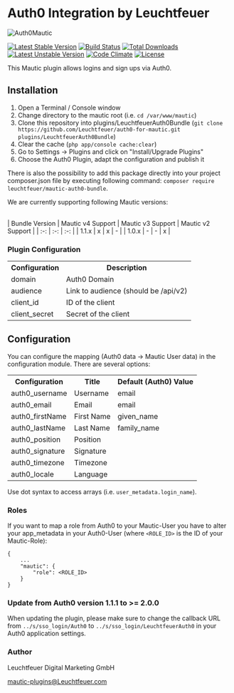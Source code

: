 # Auth0 Integration by Leuchtfeuer
![Auth0Mautic](https://www.leuchtfeuer.com/fileadmin/github/auth0-for-mautic/Mautic-Auth0.png "Auth0 for Mautic")


[![Latest Stable Version](https://poser.pugx.org/leuchtfeuer/mautic-auth0-bundle/v/stable)](https://packagist.org/packages/leuchtfeuer/mautic-auth0-bundle)
[![Build Status](https://github.com/Leuchtfeuer/auth0-for-mautic/workflows/Continous%20Integration/badge.svg)](https://github.com/Leuchtfeuer/auth0-for-mautic/actions)
[![Total Downloads](https://poser.pugx.org/leuchtfeuer/mautic-auth0-bundle/downloads)](https://packagist.org/leuchtfeuer/mautic-auth0-bundle)
[![Latest Unstable Version](https://poser.pugx.org/leuchtfeuer/mautic-auth0-bundle/v/unstable)](https://packagist.org/leuchtfeuer/mautic-auth0-bundle)
[![Code Climate](https://codeclimate.com/github/Leuchtfeuer/auth0-for-mautic/badges/gpa.svg)](https://codeclimate.com/github/Leuchtfeuer/auth0-for-mautic)
[![License](https://poser.pugx.org/leuchtfeuer/mautic-auth0-bundle/license)](https://packagist.org/packages/leuchtfeuer/mautic-auth0-bundle)

This Mautic plugin allows logins and sign ups via Auth0.

## Installation
1. Open a Terminal / Console window
2. Change directory to the mautic root (i.e. `cd /var/www/mautic`)
3. Clone this repository into plugins/LeuchtfeuerAuth0Bundle (`git clone https://github.com/Leuchtfeuer/auth0-for-mautic.git plugins/LeuchtfeuerAuth0Bundle`)
4. Clear the cache (`php app/console cache:clear`)
5. Go to Settings -> Plugins and click on "Install/Upgrade Plugins"
6. Choose the Auth0 Plugin, adapt the configuration and publish it

There is also the possibility to add this package directly into your project composer.json file by executing following command: `composer require leuchtfeuer/mautic-auth0-bundle`.

We are currently supporting following Mautic versions:<br><br>

| Bundle Version | Mautic v4 Support | Mautic v3 Support | Mautic v2 Support |
| :-: | :-: | :-: |
| 1.1.x          | x                 | x                 | -                 |
| 1.0.x          | -                 | -                 | x                 |

### Plugin Configuration
<table>
    <tr>
        <th>Configuration</th>
        <th>Description</th>
    </tr>
    <tr>
        <td>domain</td>
        <td>Auth0 Domain</td>
    </tr>
    <tr>
        <td>audience</td>
        <td>Link to audience (should be /api/v2)
    </tr>
    <tr>
        <td>client_id</td>
        <td>ID of the client</td>
    </tr>
    <tr>
        <td>client_secret</td>
        <td>Secret of the client</td>
    </tr>
</table>

## Configuration
You can configure the mapping (Auth0 data -> Mautic User data) in the configuration module. There are several options:

<table>
    <tr>
        <th>Configuration</th>
        <th>Title</th>
        <th>Default (Auth0) Value</th>
    </tr>
    <tr>
        <td>auth0_username</td>
        <td>Username</td>
        <td>email</td>
    </tr>
    <tr>
        <td>auth0_email</td>
        <td>Email</td>
        <td>email</td>
    </tr>
    <tr>
        <td>auth0_firstName</td>
        <td>First Name</td>
        <td>given_name</td>
    </tr>
    <tr>
        <td>auth0_lastName</td>
        <td>Last Name</td>
        <td>family_name</td>
    </tr>
    <tr>
        <td>auth0_position</td>
        <td>Position</td>
        <td></td>
    </tr>
    <tr>
        <td>auth0_signature</td>
        <td>Signature</td>
        <td></td>
    </tr>
    <tr>
        <td>auth0_timezone</td>
        <td>Timezone</td>
        <td></td>
    </tr>
    <tr>
        <td>auth0_locale</td>
        <td>Language</td>
        <td></td>
    </tr>
</table>

Use dot syntax to access arrays (i.e. `user_metadata.login_name`).

### Roles

If you want to map a role from Auth0 to your Mautic-User you have to alter your app_metadata in your Auth0-User
(where `<ROLE_ID>` is the ID of your Mautic-Role):

```metadata json
{
    ...
    "mautic": {
        "role": <ROLE_ID>
    }
}
```

### Update from Auth0 version 1.1.1 to >= 2.0.0
When updating the plugin, please make sure to change the callback URL from `../s/sso_login/Auth0` to `../s/sso_login/LeuchtfeuerAuth0` in your Auth0 application settings.

### Author
Leuchtfeuer Digital Marketing GmbH

mautic-plugins@Leuchtfeuer.com
